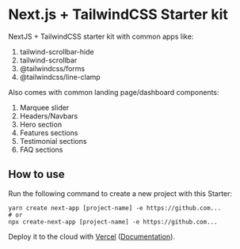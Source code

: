 # Next.js + TailwindCSS Starter kit

NextJS + TailwindCSS starter kit with common apps like:
1. tailwind-scrollbar-hide
2. tailwind-scrollbar
3. @tailwindcss/forms
4. @tailwindcss/line-clamp

Also comes with common landing page/dashboard components:
1. Marquee slider
2. Headers/Navbars
3. Hero section
4. Features sections
5. Testimonial sections
6. FAQ sections

## How to use

Run the following command to create a new project with this Starter:

```
yarn create next-app [project-name] -e https://github.com...
# or
npx create-next-app [project-name] -e https://github.com...
```

Deploy it to the cloud with [Vercel](https://vercel.com/new?utm_source=github&utm_medium=readme&utm_campaign=next-example) ([Documentation](https://nextjs.org/docs/deployment)).
